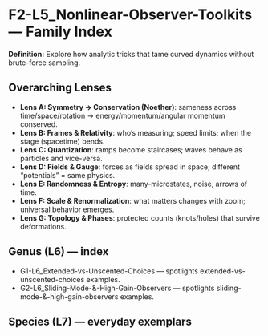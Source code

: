 # F2-L5_Nonlinear-Observer-Toolkits — Family Index
**Definition:** Explore how analytic tricks that tame curved dynamics without brute-force sampling.

## Overarching Lenses

- **Lens A: Symmetry -> Conservation (Noether)**: sameness across time/space/rotation → energy/momentum/angular momentum conserved.
- **Lens B: Frames & Relativity**: who’s measuring; speed limits; when the stage (spacetime) bends.
- **Lens C: Quantization**: ramps become staircases; waves behave as particles and vice-versa.
- **Lens D: Fields & Gauge**: forces as fields spread in space; different “potentials” = same physics.
- **Lens E: Randomness & Entropy**: many-microstates, noise, arrows of time.
- **Lens F: Scale & Renormalization**: what matters changes with zoom; universal behavior emerges.
- **Lens G: Topology & Phases**: protected counts (knots/holes) that survive deformations.

## Genus (L6) — index
- G1-L6_Extended-vs-Unscented-Choices — spotlights extended-vs-unscented-choices examples.
- G2-L6_Sliding-Mode-&-High-Gain-Observers — spotlights sliding-mode-&-high-gain-observers examples.

## Species (L7) — everyday exemplars
